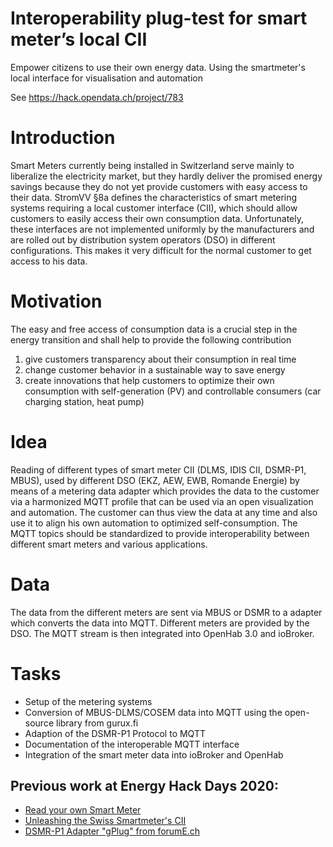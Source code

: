 # Interoperability plug-test for smart meter’s local CII
Empower citizens to use their own energy data. Using the smartmeter's local interface for visualisation and automation

See https://hack.opendata.ch/project/783

# Introduction
Smart Meters currently being installed in Switzerland serve mainly to liberalize the electricity market, but they hardly deliver the promised energy savings because they do not yet provide customers with easy access to their data. StromVV §8a defines the characteristics of smart metering systems requiring a local customer interface (CII), which should allow customers to easily access their own consumption data. Unfortunately, these interfaces are not implemented uniformly by the manufacturers and are rolled out by distribution system operators (DSO) in different configurations. This makes it very difficult for the normal customer to get access to his data.

# Motivation
The easy and free access of consumption data is a crucial step in the energy transition and shall help to provide the following contribution
1. give customers transparency about their consumption in real time
1. change customer behavior in a sustainable way to save energy
1. create innovations that help customers to optimize their own consumption with self-generation (PV) and controllable consumers (car charging station, heat pump)

# Idea
Reading of different types of smart meter CII (DLMS, IDIS CII, DSMR-P1, MBUS), used by different DSO (EKZ, AEW, EWB, Romande Energie) by means of a metering data adapter which provides the data to the customer via a harmonized MQTT profile that can be used via an open visualization and automation. The customer can thus view the data at any time and also use it to align his own automation to optimized self-consumption. The MQTT topics should be standardized to provide interoperability between different smart meters and various applications.

# Data
The data from the different meters are sent via MBUS or DSMR to a adapter which converts the data into MQTT. Different meters are provided by the DSO. The MQTT stream is then integrated into OpenHab 3.0 and ioBroker.

# Tasks
* Setup of the metering systems
* Conversion of MBUS-DLMS/COSEM data into MQTT using the open-source library from gurux.fi
* Adaption of the DSMR-P1 Protocol to MQTT
* Documentation of the interoperable MQTT interface
* Integration of the smart meter data into ioBroker and OpenHab

## Previous work at Energy Hack Days 2020:
* [Read your own Smart Meter](https://hack.opendata.ch/project/466)
* [Unleashing the Swiss Smartmeter's CII](https://hack.opendata.ch/project/582)
* [DSMR-P1 Adapter "gPlug" from forumE.ch](https://forume.ch/t/kundenschnittstelle-der-intelligenten-messsysteme/938/9)
